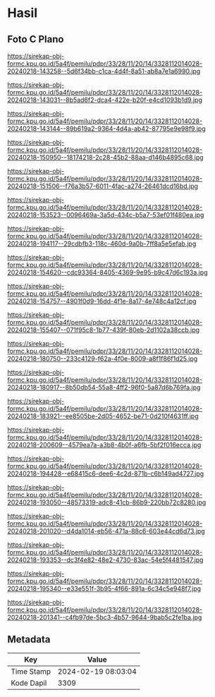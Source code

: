 # Hasil

## Foto C Plano

https://sirekap-obj-formc.kpu.go.id/5a4f/pemilu/pdpr/33/28/11/20/14/3328112014028-20240218-143258--5d6f34bb-c1ca-4d4f-8a51-ab8a7e1a6990.jpg

https://sirekap-obj-formc.kpu.go.id/5a4f/pemilu/pdpr/33/28/11/20/14/3328112014028-20240218-143031--8b5ad6f2-dca4-422e-b20f-e4cd1093b1d9.jpg

https://sirekap-obj-formc.kpu.go.id/5a4f/pemilu/pdpr/33/28/11/20/14/3328112014028-20240218-143144--89b619a2-9364-4d4a-ab42-87795e9e98f9.jpg

https://sirekap-obj-formc.kpu.go.id/5a4f/pemilu/pdpr/33/28/11/20/14/3328112014028-20240218-150950--18174218-2c28-45b2-88aa-d146b4895c68.jpg

https://sirekap-obj-formc.kpu.go.id/5a4f/pemilu/pdpr/33/28/11/20/14/3328112014028-20240218-151506--f76a3b57-6011-4fac-a274-26461dcd16bd.jpg

https://sirekap-obj-formc.kpu.go.id/5a4f/pemilu/pdpr/33/28/11/20/14/3328112014028-20240218-153523--0096469a-3a5d-434c-b5a7-53ef01f480ea.jpg

https://sirekap-obj-formc.kpu.go.id/5a4f/pemilu/pdpr/33/28/11/20/14/3328112014028-20240218-194117--29cdbfb3-118c-460d-9a0b-7ff8a5e5efab.jpg

https://sirekap-obj-formc.kpu.go.id/5a4f/pemilu/pdpr/33/28/11/20/14/3328112014028-20240218-154620--cdc93364-8405-4369-9e95-b9c47d6c193a.jpg

https://sirekap-obj-formc.kpu.go.id/5a4f/pemilu/pdpr/33/28/11/20/14/3328112014028-20240218-154757--4901f0d9-16dd-4f1e-8a17-4e748c4a12cf.jpg

https://sirekap-obj-formc.kpu.go.id/5a4f/pemilu/pdpr/33/28/11/20/14/3328112014028-20240218-155407--071f95c8-1b77-439f-80eb-2d1102a38ccb.jpg

https://sirekap-obj-formc.kpu.go.id/5a4f/pemilu/pdpr/33/28/11/20/14/3328112014028-20240218-180750--233c4129-f62a-4f0e-8009-a8f1f86f1d25.jpg

https://sirekap-obj-formc.kpu.go.id/5a4f/pemilu/pdpr/33/28/11/20/14/3328112014028-20240218-180917--8b50db54-55a8-4ff2-96f0-5a87d6b769fa.jpg

https://sirekap-obj-formc.kpu.go.id/5a4f/pemilu/pdpr/33/28/11/20/14/3328112014028-20240218-183921--ee8505be-2d05-4652-be71-0d210f4631ff.jpg

https://sirekap-obj-formc.kpu.go.id/5a4f/pemilu/pdpr/33/28/11/20/14/3328112014028-20240218-200609--4579ea7a-a3b8-4b0f-a6fb-5bf2f016ecca.jpg

https://sirekap-obj-formc.kpu.go.id/5a4f/pemilu/pdpr/33/28/11/20/14/3328112014028-20240218-194428--e68415c6-dee6-4c2d-871b-c6b149ad4727.jpg

https://sirekap-obj-formc.kpu.go.id/5a4f/pemilu/pdpr/33/28/11/20/14/3328112014028-20240218-193050--48573319-adc8-41cb-86b9-220bb72c8280.jpg

https://sirekap-obj-formc.kpu.go.id/5a4f/pemilu/pdpr/33/28/11/20/14/3328112014028-20240218-201020--d4da1014-eb56-471a-88c6-603e44cd6d73.jpg

https://sirekap-obj-formc.kpu.go.id/5a4f/pemilu/pdpr/33/28/11/20/14/3328112014028-20240218-193353--dc3f4e82-48e2-4730-83ac-54e5f4481547.jpg

https://sirekap-obj-formc.kpu.go.id/5a4f/pemilu/pdpr/33/28/11/20/14/3328112014028-20240218-195340--e33e551f-3b95-4f66-891a-6c34c5e948f7.jpg

https://sirekap-obj-formc.kpu.go.id/5a4f/pemilu/pdpr/33/28/11/20/14/3328112014028-20240218-201341--c4fb97de-5bc3-4b57-9644-9bab5c2fe1ba.jpg


## Metadata

| Key        | Value               |
| ---------- | ------------------- |
| Time Stamp | 2024-02-19 08:03:04 |
| Kode Dapil | 3309                |



